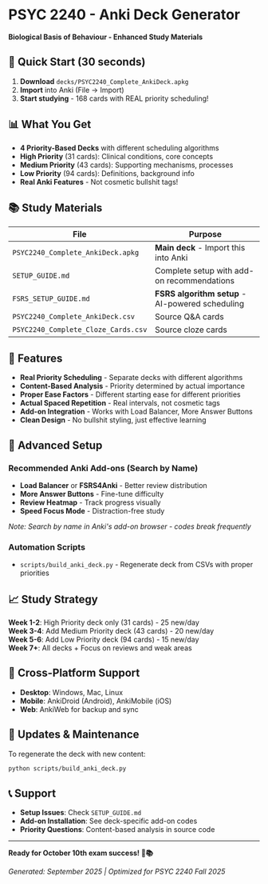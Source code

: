 # PSYC 2240 - Anki Deck Generator

**Biological Basis of Behaviour - Enhanced Study Materials**

## 🎯 Quick Start (30 seconds)

1. **Download** `decks/PSYC2240_Complete_AnkiDeck.apkg`
2. **Import** into Anki (File → Import)
3. **Start studying** - 168 cards with REAL priority scheduling!

## 📊 What You Get

- **4 Priority-Based Decks** with different scheduling algorithms
- **High Priority** (31 cards): Clinical conditions, core concepts
- **Medium Priority** (43 cards): Supporting mechanisms, processes  
- **Low Priority** (94 cards): Definitions, background info
- **Real Anki Features** - Not cosmetic bullshit tags!

## 📚 Study Materials

| File | Purpose | 
|------|---------|
| `PSYC2240_Complete_AnkiDeck.apkg` | **Main deck** - Import this into Anki |
| `SETUP_GUIDE.md` | Complete setup with add-on recommendations |
| `FSRS_SETUP_GUIDE.md` | **FSRS algorithm setup** - AI-powered scheduling |
| `PSYC2240_Complete_AnkiDeck.csv` | Source Q&A cards |
| `PSYC2240_Complete_Cloze_Cards.csv` | Source cloze cards |

## 🔧 Features

- **Real Priority Scheduling** - Separate decks with different algorithms
- **Content-Based Analysis** - Priority determined by actual importance
- **Proper Ease Factors** - Different starting ease for different priorities
- **Actual Spaced Repetition** - Real intervals, not cosmetic tags
- **Add-on Integration** - Works with Load Balancer, More Answer Buttons
- **Clean Design** - No bullshit styling, just effective learning

## 🚀 Advanced Setup

### Recommended Anki Add-ons (Search by Name)
- **Load Balancer** or **FSRS4Anki** - Better review distribution
- **More Answer Buttons** - Fine-tune difficulty  
- **Review Heatmap** - Track progress visually
- **Speed Focus Mode** - Distraction-free study

*Note: Search by name in Anki's add-on browser - codes break frequently*

### Automation Scripts
- `scripts/build_anki_deck.py` - Regenerate deck from CSVs with proper priorities

## 📈 Study Strategy

**Week 1-2**: High Priority deck only (31 cards) - 25 new/day  
**Week 3-4**: Add Medium Priority deck (43 cards) - 20 new/day  
**Week 5-6**: Add Low Priority deck (94 cards) - 15 new/day  
**Week 7+**: All decks + Focus on reviews and weak areas

## 📱 Cross-Platform Support

- **Desktop**: Windows, Mac, Linux
- **Mobile**: AnkiDroid (Android), AnkiMobile (iOS)
- **Web**: AnkiWeb for backup and sync

## 🔄 Updates & Maintenance

To regenerate the deck with new content:
```bash
python scripts/build_anki_deck.py
```

## 📞 Support

- **Setup Issues**: Check `SETUP_GUIDE.md`
- **Add-on Installation**: See deck-specific add-on codes
- **Priority Questions**: Content-based analysis in source code

---

**Ready for October 10th exam success! 🧠📚**

*Generated: September 2025 | Optimized for PSYC 2240 Fall 2025*